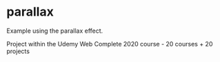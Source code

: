 # parallax
Example using the parallax effect.

Project within the Udemy Web Complete 2020 course - 20 courses + 20 projects
